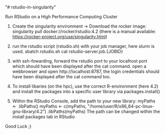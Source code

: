 "# rstudio-in-singularity" 

Run RStudio on a High Performance Computing Cluster

1) Create the singularity environment -> 
	Download the rocker image: singularity pull docker://rocker/rstudio:4.2 (there is a manual available: https://rocker-project.org/use/singularity.html)

2) run the rstudio script (rstudio.sh) with your job manager, here slurm is used.
sbatch rstudio.sh
cat rstudio-server.job.{JOBID}


3) with ssh-fowarding, forward the rstudio port to your localhost port which should have been displayed after the cat command. open a webbrowser and open http://localhost:8787, the login credentials should have been displayed after the cat command too. 


4) To install libaries (on the hpc), use the correct R-environment (here 4.2) and install the packages into a specific user library via packages.install()

5) Within the RStudio Console, add the path to your new library: 
myPaths <- .libPaths()
myPaths <- c(myPaths, "/home/user/R/x86_64-pc-linux-gnu-library/4.2”)
.libPaths(myPaths)
The path can be changed within the install packages tab in RStudio

Good Luck ;)

 

